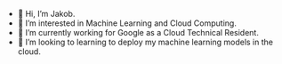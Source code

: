 - 👋 Hi, I’m Jakob.
- 👀 I’m interested in Machine Learning and Cloud Computing.
- 🌱 I’m currently working for Google as a Cloud Technical Resident.
- 💞️ I’m looking to learning to deploy my machine learning models in the cloud.
